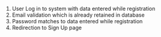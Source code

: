  1. User Log in to system with data entered while registration
 2. Email validation which is already retained in database
 3. Password matches to data entered while registration
 4. Redirection to Sign Up page  
